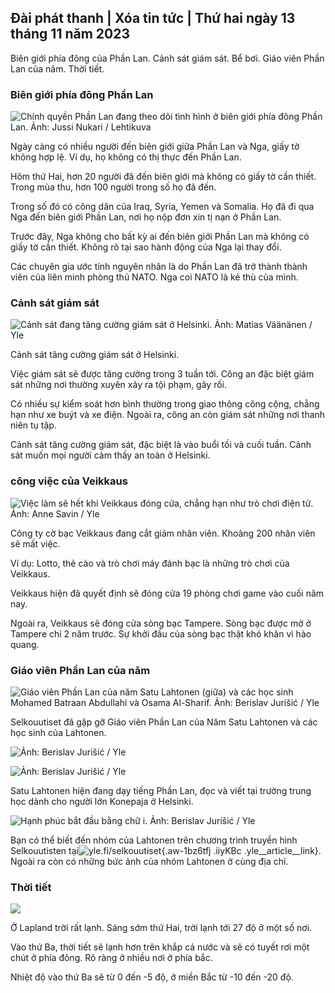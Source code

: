 ## Đài phát thanh \| Xóa tin tức \| Thứ hai ngày 13 tháng 11 năm 2023

Biên giới phía đông của Phần Lan. Cảnh sát giám sát. Bể bơi. Giáo viên Phần Lan của năm. Thời tiết.

### Biên giới phía đông Phần Lan

![Chính quyền Phần Lan đang theo dõi tình hình ở biên giới phía đông Phần Lan. Ảnh: Jussi Nukari / Lehtikuva](https://images.cdn.yle.fi/image/upload/c_crop,h_2880,w_5120,x_0,y_171/ar_1.7777777777777777,c_fill,g_faces,h_675,w_1200/dpr_1.0/q_auto:eco/f_auto/fl_lossy/v1699859472/39-11996406551cb5a3d93a)

Ngày càng có nhiều người đến biên giới giữa Phần Lan và Nga, giấy tờ không hợp lệ. Ví dụ, họ không có thị thực đến Phần Lan.

Hôm thứ Hai, hơn 20 người đã đến biên giới mà không có giấy tờ cần thiết. Trong mùa thu, hơn 100 người trong số họ đã đến.

Trong số đó có công dân của Iraq, Syria, Yemen và Somalia. Họ đã đi qua Nga đến biên giới Phần Lan, nơi họ nộp đơn xin tị nạn ở Phần Lan.

Trước đây, Nga không cho bất kỳ ai đến biên giới Phần Lan mà không có giấy tờ cần thiết. Không rõ tại sao hành động của Nga lại thay đổi.

Các chuyên gia ước tính nguyên nhân là do Phần Lan đã trở thành thành viên của liên minh phòng thủ NATO. Nga coi NATO là kẻ thù của mình.

### Cảnh sát giám sát

![Cảnh sát đang tăng cường giám sát ở Helsinki. Ảnh: Matias Väänänen / Yle](https://images.cdn.yle.fi/image/upload/c_crop,h_2889,w_5148,x_0,y_107/ar_1.7777777777777777,c_fill,g_faces,h_675,w_1200/dpr_1.0/q_auto:eco/f_auto/fl_lossy/v1697807957/39-11771286512a4e83c1e1)

Cảnh sát tăng cường giám sát ở Helsinki.

Việc giám sát sẽ được tăng cường trong 3 tuần tới. Công an đặc biệt giám sát những nơi thường xuyên xảy ra tội phạm, gây rối.

Có nhiều sự kiểm soát hơn bình thường trong giao thông công cộng, chẳng hạn như xe buýt và xe điện. Ngoài ra, công an còn giám sát những nơi thanh niên tụ tập.

Cảnh sát tăng cường giám sát, đặc biệt là vào buổi tối và cuối tuần. Cảnh sát muốn mọi người cảm thấy an toàn ở Helsinki.

### công việc của Veikkaus

![Việc làm sẽ hết khi Veikkaus đóng cửa, chẳng hạn như trò chơi điện tử. Ảnh: Anne Savin / Yle](https://images.cdn.yle.fi/image/upload/c_crop,h_1928,w_3427,x_567,y_428/ar_1.7777777777777777,c_fill,g_faces,h_675,w_1200/dpr_1.0/q_auto:eco/f_auto/fl_lossy/v1633956464/39-86542961643200866ed)

Công ty cờ bạc Veikkaus đang cắt giảm nhân viên. Khoảng 200 nhân viên sẽ mất việc.

Ví dụ: Lotto, thẻ cào và trò chơi máy đánh bạc là những trò chơi của Veikkaus.

Veikkaus hiện đã quyết định sẽ đóng cửa 19 phòng chơi game vào cuối năm nay.

Ngoài ra, Veikkaus sẽ đóng cửa sòng bạc Tampere. Sòng bạc được mở ở Tampere chỉ 2 năm trước. Sự khởi đầu của sòng bạc thật khó khăn vì hào quang.

### Giáo viên Phần Lan của năm

![Giáo viên Phần Lan của năm Satu Lahtonen (giữa) và các học sinh Mohamed Batraan Abdullahi và Osama Al-Sharif. Ảnh: Berislav Jurišić / Yle](https://images.cdn.yle.fi/image/upload/c_crop,h_2982,w_5300,x_0,y_0/ar_1.7777777777777777,c_fill,g_faces,h_675,w_1200/dpr_1.0/q_auto:eco/f_auto/fl_lossy/v1699438785/39-1197531654b5ee49bf1f)

Selkouutiset đã gặp gỡ Giáo viên Phần Lan của Năm Satu Lahtonen và các học sinh của Lahtonen.

![ Ảnh: Berislav Jurišić / Yle](https://images.cdn.yle.fi/image/upload/c_crop,h_3153,w_5603,x_0,y_0/ar_1.7777777777777777,c_fill,g_faces,h_675,w_1200/dpr_1.0/q_auto:eco/f_auto/fl_lossy/v1699438827/39-1197537654b5ee95baf1)

![ Ảnh: Berislav Jurišić / Yle](https://images.cdn.yle.fi/image/upload/c_crop,h_3362,w_5987,x_0,y_0/ar_1.7777777777777777,c_fill,g_faces,h_675,w_1200/dpr_1.0/q_auto:eco/f_auto/fl_lossy/v1699438816/39-1197536654b5ee899b41)

Satu Lahtonen hiện đang dạy tiếng Phần Lan, đọc và viết tại trường trung học dành cho người lớn Konepaja ở Helsinki.

![Hạnh phúc bắt đầu bằng chữ i. Ảnh: Berislav Jurišić / Yle](https://images.cdn.yle.fi/image/upload/c_crop,h_3362,w_5987,x_0,y_0/ar_1.7777777777777777,c_fill,g_faces,h_675,w_1200/dpr_1.0/q_auto:eco/f_auto/fl_lossy/v1699438816/39-1197535654b5ee7e3b58)

Bạn có thể biết đến nhóm của Lahtonen trên chương trình truyền hình Selkouutisten tại![yle.fi/selkouutiset](https://yle.fi/selkouutiset){.aw-1bz6tfj .iiyKBc .yle__article__link}. Ngoài ra còn có những bức ảnh của nhóm Lahtonen ở cùng địa chỉ.

### Thời tiết

![](https://images.cdn.yle.fi/image/upload/c_crop,h_1080,w_1919,x_0,y_0/ar_1.7777777777777777,c_fill,g_faces,h_675,w_1200/dpr_1.0/q_auto:eco/f_auto/fl_lossy/v1699893163/39-119999365524f872df8f)

Ở Lapland trời rất lạnh. Sáng sớm thứ Hai, trời lạnh tới 27 độ ở một số nơi.

Vào thứ Ba, thời tiết sẽ lạnh hơn trên khắp cả nước và sẽ có tuyết rơi một chút ở phía đông. Rõ ràng ở nhiều nơi ở phía bắc.

Nhiệt độ vào thứ Ba sẽ từ 0 đến -5 độ, ở miền Bắc từ -10 đến -20 độ.